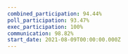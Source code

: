 ```yaml
---
combined_participation: 94.44%
poll_participation: 93.47%
exec_participation: 100%
communication: 98.82%
start_date: 2021-08-09T00:00:00.000Z
---
```

